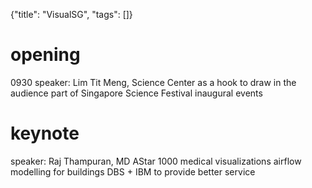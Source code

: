 {"title": "VisualSG", "tags": []}

# opening
0930
speaker: Lim Tit Meng, Science Center
as a hook to draw in the audience
part of Singapore Science Festival
inaugural events

# keynote
speaker: Raj Thampuran, MD AStar
1000
medical visualizations
airflow modelling for buildings
DBS + IBM to provide better service
